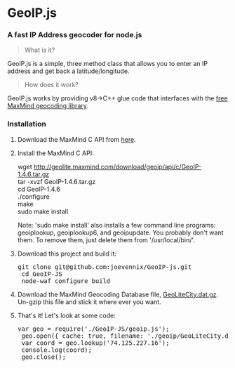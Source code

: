 # GeoIP.js
### A fast IP Address geocoder for node.js

> What is it?

GeoIP.js is a simple, three method class that allows you to enter an IP address and get back a latitude/longitude.

> How does it work?

GeoIP.js works by providing v8->C++ glue code that interfaces with the [free MaxMind geocoding library](http://www.maxmind.com/app/c).

### Installation
1. Download the MaxMind C API from [here](http://www.maxmind.com/app/c).

2. Install the MaxMind C API:

	wget http://geolite.maxmind.com/download/geoip/api/c/GeoIP-1.4.6.tar.gz  
	tar -xvzf GeoIP-1.4.6.tar.gz  
	cd GeoIP-1.4.6  
	./configure  
	make  
	sudo make install

   Note: 'sudo make install' also installs a few command line programs: geoiplookup, geoiplookup6, and geoipupdate. You probably don't want them. To remove them, just delete them from '/usr/local/bin/'.

3. Download this project and build it:
	<pre>git clone git@github.com:joevennix/GeoIP-js.git  
	cd GeoIP-JS  
	node-waf configure build</pre>

4. Download the MaxMind Geocoding Database file, [GeoLiteCity.dat.gz](http://geolite.maxmind.com/download/geoip/database/GeoLiteCity.dat.gz). Un-gzip this file and stick it where ever you want.

5. That's it! Let's look at some code:
	<pre>var geo = require('./GeoIP-JS/geoip.js');  
	geo.open({ cache: true, filename: './geoip/GeoLiteCity.dat'});  
	var coord = geo.lookup('74.125.227.16');  
	console.log(coord);  
	geo.close();</pre>
